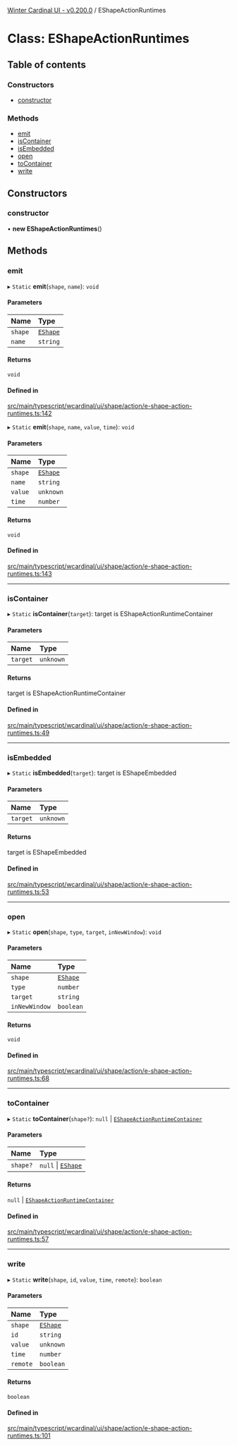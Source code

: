 [Winter Cardinal UI - v0.200.0](../index.md) / EShapeActionRuntimes

# Class: EShapeActionRuntimes

## Table of contents

### Constructors

- [constructor](EShapeActionRuntimes.md#constructor)

### Methods

- [emit](EShapeActionRuntimes.md#emit)
- [isContainer](EShapeActionRuntimes.md#iscontainer)
- [isEmbedded](EShapeActionRuntimes.md#isembedded)
- [open](EShapeActionRuntimes.md#open)
- [toContainer](EShapeActionRuntimes.md#tocontainer)
- [write](EShapeActionRuntimes.md#write)

## Constructors

### constructor

• **new EShapeActionRuntimes**()

## Methods

### emit

▸ `Static` **emit**(`shape`, `name`): `void`

#### Parameters

| Name | Type |
| :------ | :------ |
| `shape` | [`EShape`](../interfaces/EShape.md) |
| `name` | `string` |

#### Returns

`void`

#### Defined in

[src/main/typescript/wcardinal/ui/shape/action/e-shape-action-runtimes.ts:142](https://github.com/winter-cardinal/winter-cardinal-ui/blob/v0.200.0/src/main/typescript/wcardinal/ui/shape/action/e-shape-action-runtimes.ts#L142)

▸ `Static` **emit**(`shape`, `name`, `value`, `time`): `void`

#### Parameters

| Name | Type |
| :------ | :------ |
| `shape` | [`EShape`](../interfaces/EShape.md) |
| `name` | `string` |
| `value` | `unknown` |
| `time` | `number` |

#### Returns

`void`

#### Defined in

[src/main/typescript/wcardinal/ui/shape/action/e-shape-action-runtimes.ts:143](https://github.com/winter-cardinal/winter-cardinal-ui/blob/v0.200.0/src/main/typescript/wcardinal/ui/shape/action/e-shape-action-runtimes.ts#L143)

___

### isContainer

▸ `Static` **isContainer**(`target`): target is EShapeActionRuntimeContainer

#### Parameters

| Name | Type |
| :------ | :------ |
| `target` | `unknown` |

#### Returns

target is EShapeActionRuntimeContainer

#### Defined in

[src/main/typescript/wcardinal/ui/shape/action/e-shape-action-runtimes.ts:49](https://github.com/winter-cardinal/winter-cardinal-ui/blob/v0.200.0/src/main/typescript/wcardinal/ui/shape/action/e-shape-action-runtimes.ts#L49)

___

### isEmbedded

▸ `Static` **isEmbedded**(`target`): target is EShapeEmbedded

#### Parameters

| Name | Type |
| :------ | :------ |
| `target` | `unknown` |

#### Returns

target is EShapeEmbedded

#### Defined in

[src/main/typescript/wcardinal/ui/shape/action/e-shape-action-runtimes.ts:53](https://github.com/winter-cardinal/winter-cardinal-ui/blob/v0.200.0/src/main/typescript/wcardinal/ui/shape/action/e-shape-action-runtimes.ts#L53)

___

### open

▸ `Static` **open**(`shape`, `type`, `target`, `inNewWindow`): `void`

#### Parameters

| Name | Type |
| :------ | :------ |
| `shape` | [`EShape`](../interfaces/EShape.md) |
| `type` | `number` |
| `target` | `string` |
| `inNewWindow` | `boolean` |

#### Returns

`void`

#### Defined in

[src/main/typescript/wcardinal/ui/shape/action/e-shape-action-runtimes.ts:68](https://github.com/winter-cardinal/winter-cardinal-ui/blob/v0.200.0/src/main/typescript/wcardinal/ui/shape/action/e-shape-action-runtimes.ts#L68)

___

### toContainer

▸ `Static` **toContainer**(`shape?`): ``null`` \| [`EShapeActionRuntimeContainer`](../interfaces/EShapeActionRuntimeContainer.md)

#### Parameters

| Name | Type |
| :------ | :------ |
| `shape?` | ``null`` \| [`EShape`](../interfaces/EShape.md) |

#### Returns

``null`` \| [`EShapeActionRuntimeContainer`](../interfaces/EShapeActionRuntimeContainer.md)

#### Defined in

[src/main/typescript/wcardinal/ui/shape/action/e-shape-action-runtimes.ts:57](https://github.com/winter-cardinal/winter-cardinal-ui/blob/v0.200.0/src/main/typescript/wcardinal/ui/shape/action/e-shape-action-runtimes.ts#L57)

___

### write

▸ `Static` **write**(`shape`, `id`, `value`, `time`, `remote`): `boolean`

#### Parameters

| Name | Type |
| :------ | :------ |
| `shape` | [`EShape`](../interfaces/EShape.md) |
| `id` | `string` |
| `value` | `unknown` |
| `time` | `number` |
| `remote` | `boolean` |

#### Returns

`boolean`

#### Defined in

[src/main/typescript/wcardinal/ui/shape/action/e-shape-action-runtimes.ts:101](https://github.com/winter-cardinal/winter-cardinal-ui/blob/v0.200.0/src/main/typescript/wcardinal/ui/shape/action/e-shape-action-runtimes.ts#L101)
